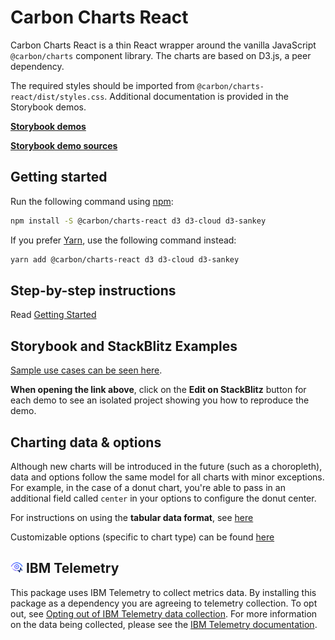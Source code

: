 # Carbon Charts React

Carbon Charts React is a thin React wrapper around the vanilla JavaScript `@carbon/charts` component
library. The charts are based on D3.js, a peer dependency.

The required styles should be imported from `@carbon/charts-react/dist/styles.css`. Additional
documentation is provided in the Storybook demos.

**[Storybook demos](https://charts.carbondesignsystem.com/react)**

**[Storybook demo sources](https://github.com/carbon-design-system/carbon-charts/tree/master/packages/core/demo/data)**

## Getting started

Run the following command using [npm](https://www.npmjs.com/):

```bash
npm install -S @carbon/charts-react d3 d3-cloud d3-sankey
```

If you prefer [Yarn](https://yarnpkg.com/en/), use the following command instead:

```bash
yarn add @carbon/charts-react d3 d3-cloud d3-sankey
```

## Step-by-step instructions

Read
[Getting Started](https://charts.carbondesignsystem.com/?path=/docs/docs-getting-started-react--docs)

## Storybook and StackBlitz Examples

[Sample use cases can be seen here](https://charts.carbondesignsystem.com/react).

**When opening the link above**, click on the **Edit on StackBlitz** button for each demo to see an
isolated project showing you how to reproduce the demo.

## Charting data & options

Although new charts will be introduced in the future (such as a choropleth), data and options follow
the same model for all charts with minor exceptions. For example, in the case of a donut chart,
you're able to pass in an additional field called `center` in your options to configure the donut
center.

For instructions on using the **tabular data format**, see
[here](https://charts.carbondesignsystem.com/react/?path=/docs/docs-tutorials-tabular-data-format--docs)

Customizable options (specific to chart type) can be found
[here](https://charts.carbondesignsystem.com/documentation/modules/interfaces.html)

## <picture><source height="20" width="20" media="(prefers-color-scheme: dark)" srcset="https://raw.githubusercontent.com/ibm-telemetry/telemetry-js/main/docs/images/ibm-telemetry-dark.svg"><source height="20" width="20" media="(prefers-color-scheme: light)" srcset="https://raw.githubusercontent.com/ibm-telemetry/telemetry-js/main/docs/images/ibm-telemetry-light.svg"><img height="20" width="20" alt="IBM Telemetry" src="https://raw.githubusercontent.com/ibm-telemetry/telemetry-js/main/docs/images/ibm-telemetry-light.svg"></picture> IBM Telemetry

This package uses IBM Telemetry to collect metrics data. By installing this package as a dependency
you are agreeing to telemetry collection. To opt out, see
[Opting out of IBM Telemetry data collection](https://github.com/ibm-telemetry/telemetry-js/tree/main#opting-out-of-ibm-telemetry-data-collection).
For more information on the data being collected, please see the
[IBM Telemetry documentation](https://github.com/ibm-telemetry/telemetry-js/tree/main#ibm-telemetry-collection-basics).
